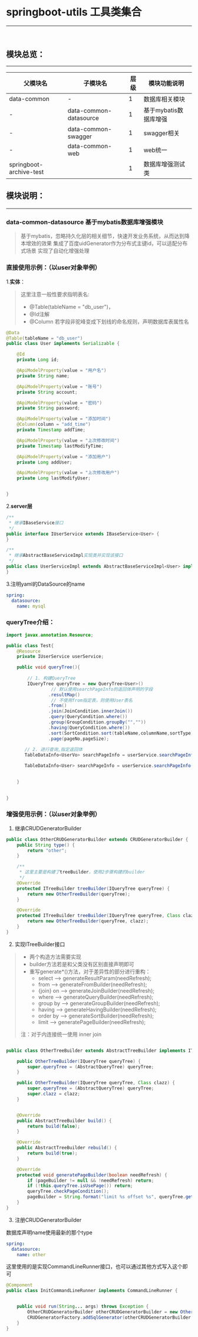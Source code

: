 # springboot-utils 工具类集合
<hr/>

<br>

## 模块总览：
<hr/>
 
|父模块名| 子模块名 | 层级 | 模块功能说明 |
|---| --- | --- | --- |
|data-common | - | 1 | 数据库相关模块 |
| - |data-common-datasource | 1 | 基于mybatis数据库增强 |
| - |data-common-swagger | 1 | swagger相关 |
| - |data-common-web | 1 | web统一 |
|springboot-archive-test | | 1 | 数据库增强测试类 |


## 模块说明：<hr/>

### data-common-datasource 基于mybatis数据库增强模块
> 基于mybatis，忽略持久化层的相关细节，快速开发业务系统，从而达到降本增效的效果
> 集成了百度uidGenerator作为分布式主键id，可以适配分布式场景
> 实现了自动化增强处理

### 直接使用示例：（以user对象举例）

1.**实体**：
>这里注意一般性要求指明表名:
>   * @Table(tableName = "db_user")，
>   * @Id注解
>   * @Column 若字段非驼峰变成下划线的命名规则，声明数据库表属性名
```java
@Data
@Table(tableName = "db_user")
public class User implements Serializable {

    @Id
    private Long id;

    @ApiModelProperty(value = "用户名")
    private String name;

    @ApiModelProperty(value = "账号")
    private String account;

    @ApiModelProperty(value = "密码")
    private String password;

    @ApiModelProperty(value = "添加时间") 
    @Column(column = "add_time")
    private Timestamp addTime;

    @ApiModelProperty(value = "上次修改时间")
    private Timestamp lastModifyTime;

    @ApiModelProperty(value = "添加用户")
    private Long addUser;

    @ApiModelProperty(value = "上次修改用户")
    private Long lastModifyUser;


}

```

2.**server层**
```java
/**
 * 继承IBaseService接口
 */
public interface IUserService extends IBaseService<User> {
}

/**
 * 继承AbstractBaseServiceImpl实现类并实现该接口
 */
public class UserServiceImpl extends AbstractBaseServiceImpl<User> implements IUserService {
}

```
3.注明yaml的DataSource的name
```yaml
spring: 
  datasource: 
    name: mysql
```

### queryTree介绍：

```java
import javax.annotation.Resource;

public class Test{
    @Resource
    private IUserService userService;

    public void queryTree(){
        
        // 1. 构建QueryTree
        IQueryTree queryTree = new QueryTree<User>()
                 // 默认使用searchPageInfo的返回体声明的字段
                .resultMap()
                 // 不使用from指定表，则使用User表名
                .from()
                .join(JoinCondition.innerJoin())
                .query(QueryCondition.where())
                .group(GroupCondition.groupBy("",""))
                .having(QueryCondition.where())
                .sort(SortCondition.sort(tableName,columnName,sortType))
                .page(pageNo,pageSize);
    
       // 2. 进行查询,指定返回体
       TableDataInfo<UserVo> searchPageInfo = userService.searchPageInfo(queryTree, UserVo.class);

       TableDataInfo<User> searchPageInfo = userService.searchPageInfo(queryTree);

      
    }
        

}
```

### 增强使用示例：（以user对象举例）

1. 继承CRUDGeneratorBuilder

```java
public class OtherCRUDGeneratorBuilder extends CRUDGeneratorBuilder {
    public String type() {
        return "other";
    }

    /**
     * 这里主要是构建了treeBuilder，使用2步骤构建的builder
     */
    @Override
    protected ITreeBuilder treeBuilder(IQueryTree queryTree) {
        return new OtherTreeBuilder(queryTree);
    }

    @Override
    protected ITreeBuilder treeBuilder(IQueryTree queryTree, Class clazz) {
        return new OtherTreeBuilder(queryTree, clazz);
    }
}
```

2. 实现ITreeBuilder接口
> + 两个构造方法需要实现
> + builder方法若是和父类没有区别直接声明即可
> + 重写generate*()方法，对于差异性的部分进行重构：
>   - select --> generateResultParam(needRefresh);
>   - from -->  generateFromBuilder(needRefresh);
>   - {join} on -->  generateJoinBuilder(needRefresh);
>   - where --> generateQueryBuilder(needRefresh);
>   - group by --> generateGroupBuilder(needRefresh);
>   - having  --> generateHavingBuilder(needRefresh);
>   - order by --> generateSortBuilder(needRefresh);
>   - limit  --> generatePageBuilder(needRefresh);
>
> 注：对于内连接统一使用 inner join
     

```java

public class OtherTreeBuilder extends AbstractTreeBuilder implements ITreeBuilder {

    public OtherTreeBuilder(IQueryTree queryTree) {
        super.queryTree = (AbstractQueryTree) queryTree;
    }

    public OtherTreeBuilder(IQueryTree queryTree, Class clazz) {
        super.queryTree = (AbstractQueryTree) queryTree;
        super.clazz = clazz;
    }


    @Override
    public AbstractTreeBuilder build() {
        return build(false);
    }

    @Override
    public AbstractTreeBuilder rebuild() {
        return build(true);
    }

    @Override
    protected void generatePageBuilder(boolean needRefresh) {
        if (pageBuilder != null && !needRefresh) return;
        if (!this.queryTree.isUsePage()) return;
        queryTree.checkPageCondition();
        pageBuilder = String.format("limit %s offset %s", queryTree.getPageCondition().getPageSize(), (queryTree.getPageCondition().getPage() - 1) * queryTree.getPageCondition().getPageSize());
    }
}

```

3. 注册CRUDGeneratorBuilder

数据库声明name使用最新的那个type
```yaml
spring: 
  datasource: 
    name: other
```

这里使用的是实现CommandLineRunner接口，也可以通过其他方式写入这个即可
```java
@Component
public class InitCommandLineRunner implements CommandLineRunner {


    public void run(String... args) throws Exception {
        OtherCRUDGeneratorBuilder otherCRUDGeneratorBuilder = new OtherCRUDGeneratorBuilder();
        CRUDGeneratorFactory.addSqlGenerator(otherCRUDGeneratorBuilder.type(), otherCRUDGeneratorBuilder);
    }
}
```